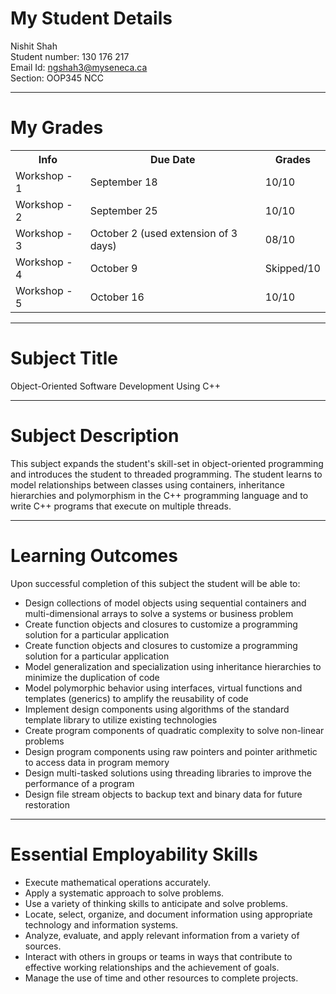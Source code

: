 # My Student Details
Nishit Shah<br>
Student number: 130 176 217<br>
Email Id: ngshah3@myseneca.ca<br>
Section: OOP345 NCC

<hr>

# My Grades
<table>
  <tr>
    <th>Info</th>
    <th>Due Date</th>
    <th>Grades</th>
  </tr>
  <tr>
    <td>Workshop - 1</td>
    <td>September 18</td>
    <td>10/10</td>
  </tr>
  <tr>
    <td>Workshop - 2</td>
    <td>September 25</td>
    <td>10/10</td>
  </tr>
  <tr>
    <td>Workshop - 3</td>
    <td>October 2 (used extension of 3 days)</td>
    <td>08/10</td>
  </tr>
  <tr>
    <td>Workshop - 4</td>
    <td>October 9</td>
    <td>Skipped/10</td>
  </tr>
  <tr>
    <td>Workshop - 5</td>
    <td>October 16</td>
    <td>10/10</td>
  </tr>
</table>

<hr>

# Subject Title

Object-Oriented Software Development Using C++

<hr>

# Subject Description

This subject expands the student's skill-set in object-oriented programming and introduces the student to threaded programming.  The student learns to model relationships between classes using containers, inheritance hierarchies and polymorphism in the C++ programming language and to write C++ programs that execute on multiple threads.

<hr>

# Learning Outcomes

Upon successful completion of this subject the student will be able to:
<ul>
<li>Design collections of model objects using sequential containers and multi-dimensional arrays to solve a systems or business problem
</li>
<li>Create function objects and closures to customize a programming solution for a particular application
</li>
<li>Create function objects and closures to customize a programming solution for a particular application
</li>
<li>Model generalization and specialization using inheritance hierarchies to minimize the duplication of code
</li>
<li>Model polymorphic behavior using interfaces, virtual functions and templates (generics) to amplify the reusability of code
</li>
<li>Implement design components using algorithms of the standard template library to utilize existing technologies
</li>
<li>Create program components of quadratic complexity to solve non-linear problems
</li>
<li>Design program components using raw pointers and pointer arithmetic to access data in program memory
</li>
<li>Design multi-tasked solutions using threading libraries to improve the performance of a program
</li>
<li>Design file stream objects to backup text and binary data for future restoration
</li>
</ul>

<hr>

# Essential Employability Skills

<ul>
   <li>Execute mathematical operations accurately.</li>
   <li>Apply a systematic approach to solve problems.</li>
   <li>Use a variety of thinking skills to anticipate and solve problems.</li>
   <li>Locate, select, organize, and document information using appropriate technology and information systems.</li>
   <li>Analyze, evaluate, and apply relevant information from a variety of sources.</li>
   <li>Interact with others in groups or teams in ways that contribute to effective working relationships and the achievement of goals.</li>
   <li>Manage the use of time and other resources to complete projects.</li>
   </ul>
